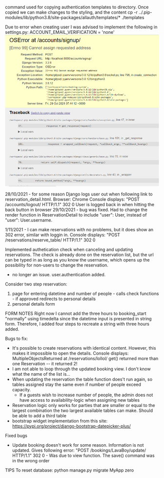 command used for copying authentication templates to directory. Once copied we can make changes to the styling, and the content
cp -r ../.pip-modules/lib/python3.8/site-packages/allauth/templates/* ./templates

Due to error when creating user I was advised to implement the following in settings.py:
ACCOUNT_EMAIL_VERIFICATION = 'none'
![registration error](/static/images/readme-pictures/registration-error.png "error when registering a user")

28/10/2021 - for some reason Django logs user out when following link to reservation_detail.html.
Browser: Chrome
Console displays: "POST /accounts/logout/ HTTP/1.1" 302 0
User is logged back in when hitting the back button in browser
29/10/2021 - bug was fixed. Had to change the render function in ReservationDetail to include "user": User, instead of "user": User.username.

1/11/2021 - I can make reservations with no problems, but it does show an 302 error, similar with loggin in.
Console displays: "POST /reservations/reserve_table/ HTTP/1.1" 302 0

Implemented authetication check when canceling and updating reservations. The check is already done on the reservation list, but the url can be typed in as long as you know the username, which opens up the possibility for non-users to change the reservation.
-   no longer an issue. user.authentication added.

Consider two step reservation:
1. page for entering datetime and number of people - calls check functions - if approved redirects to personal details
2. personal details form

FORM NOTES
Right now I cannot add the three hours to booking_start "normally" using timedelta since the datetime input is presented in string form. Therefore, I added four steps to recreate a string with three hours added.

Bugs to fix:
- It's possible to create reservations with identical content. However, this makes it impossible to open the details. Console displays: MultipleObjectsReturned at /reservations/lollol/
get() returned more than one Reservation -- it returned 2!
- I am not able to loop through the updated booking view. I don't know what the name of the list is...
- When updating the reservation the table function does't run again, so tables assigned stay the same even if number of people exceed capacity.
    - If a guests wish to increase number of people, the admin does not have access to availability-logic when assigning new tables
- Reservation logic only works for parties that are smaller or equal to the largest combination the two largest available tables can make. Should be able to add a third table
- bootstrap widget implementation from this site: https://pypi.org/project/django-bootstrap-datepicker-plus/


Fixed bugs
- Update booking doesn't work for some reason. Information is not updated. Gives following error: "POST /bookings/LavaBoy/update/ HTTP/1.1" 302 0 - Was due to view function. The save() command was in the wrong order

TIPS
To reset database: python manage.py migrate MyApp zero
